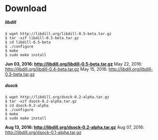 
# Download

##### libdill

```
$ wget http://libdill.org/libdill-0.5-beta.tar.gz
$ tar -xzf libdill-0.5-beta.tar.gz 
$ cd libdill-0.5-beta
$ ./configure
$ make
$ sudo make install
```

**Jun 03, 2016: <http://libdill.org/libdill-0.5-beta.tar.gz>**
May 22, 2016: <http://libdill.org/libdill-0.4-beta.tar.gz>
May 15, 2016: <http://libdill.org/libdill-0.3-beta.tar.gz>

##### dsock

```
$ wget http://libdill.org/dsock-0.2-alpha.tar.gz
$ tar -xzf dsock-0.2-alpha.tar.gz 
$ cd dsock-0.2-alpha
$ ./configure
$ make
$ sudo make install
```

**Aug 13, 2016: <http://libdill.org/dsock-0.2-alpha.tar.gz>**
Aug 07, 2016: <http://libdill.org/dsock-0.1-alpha.tar.gz>

